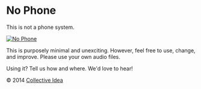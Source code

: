 # No Phone

This is not a phone system.

[![No Phone](http://upload.wikimedia.org/wikipedia/en/5/55/No_phone_CAKE.jpg)](https://www.youtube.com/watch?v=xJnYyRZjB_w)

This is purposely minimal and unexciting. However, feel free to use, change, and improve. Please use your own audio files.

Using it? Tell us how and where. We'd love to hear!

© 2014 [Collective Idea](http://collectiveidea.com/)
